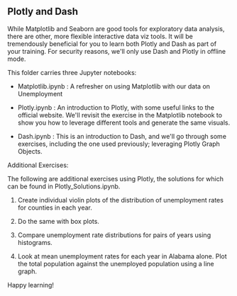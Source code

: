 ## Plotly and Dash

While Matplotlib and Seaborn are good tools for exploratory data analysis, there are other, more flexible interactive data viz tools. It will be tremendously beneficial for you to learn both Plotly and Dash as part of your training. For security reasons, we'll only use Dash and Plotly in offline mode.

This folder carries three Jupyter notebooks:

* Matplotlib.ipynb : A refresher on using Matplotlib with our data on Unemployment

* Plotly.ipynb : An introduction to Plotly, with some useful links to the official website. We'll revisit the exercise in the Matplotlib notebook to show you how to leverage different tools and generate the same visuals. 

* Dash.ipynb : This is an introduction to Dash, and we'll go through some exercises, including the one used previously; leveraging Plotly Graph Objects.

Additional Exercises:

The following are additional exercises using Plotly, the solutions for which can be found in Plotly_Solutions.ipynb. 

1. Create individual violin plots of the distribution of unemployment rates for counties in each year.

2. Do the same with box plots.

3. Compare unemployment rate distributions for pairs of years using histograms.

4. Look at mean unemployment rates for each year in Alabama alone. Plot the total population against the unemployed population using a line graph.

Happy learning!





